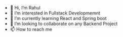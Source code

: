 - 👋 Hi, I’m Rahul
- 👀 I’m interested in Fullstack Developmemnt
- 🌱 I’m currently learning React and Spring boot
- 💞️ I’m looking to collaborate on any Backend Project
- 📫 How to reach me 

<!---
rahul8436/rahul8436 is a ✨ special ✨ repository because its `README.md` (this file) appears on your GitHub profile.
You can click the Preview link to take a look at your changes.
--->
